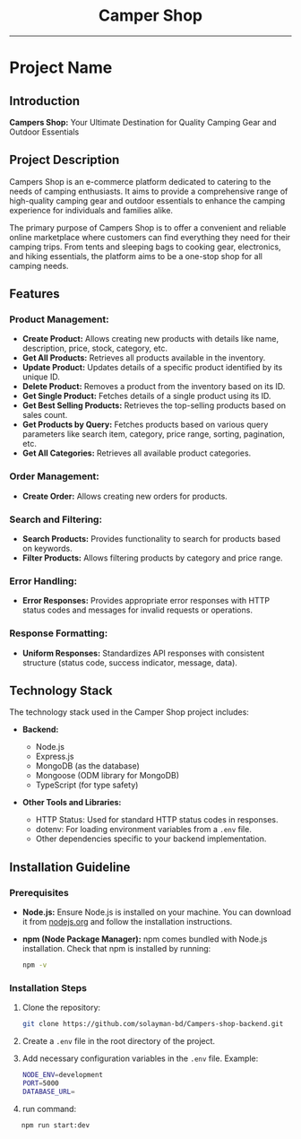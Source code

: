 <div align="center">
  <h1>Camper Shop</h1>
</div>

---

# Project Name

## Introduction

**Campers Shop:** Your Ultimate Destination for Quality Camping Gear and Outdoor Essentials

## Project Description

Campers Shop is an e-commerce platform dedicated to catering to the needs of camping enthusiasts. It aims to provide a comprehensive range of high-quality camping gear and outdoor essentials to enhance the camping experience for individuals and families alike.

The primary purpose of Campers Shop is to offer a convenient and reliable online marketplace where customers can find everything they need for their camping trips. From tents and sleeping bags to cooking gear, electronics, and hiking essentials, the platform aims to be a one-stop shop for all camping needs.

## Features

### Product Management:

- **Create Product:** Allows creating new products with details like name, description, price, stock, category, etc.
- **Get All Products:** Retrieves all products available in the inventory.
- **Update Product:** Updates details of a specific product identified by its unique ID.
- **Delete Product:** Removes a product from the inventory based on its ID.
- **Get Single Product:** Fetches details of a single product using its ID.
- **Get Best Selling Products:** Retrieves the top-selling products based on sales count.
- **Get Products by Query:** Fetches products based on various query parameters like search item, category, price range, sorting, pagination, etc.
- **Get All Categories:** Retrieves all available product categories.

### Order Management:

- **Create Order:** Allows creating new orders for products.

### Search and Filtering:

- **Search Products:** Provides functionality to search for products based on keywords.
- **Filter Products:** Allows filtering products by category and price range.

### Error Handling:

- **Error Responses:** Provides appropriate error responses with HTTP status codes and messages for invalid requests or operations.

### Response Formatting:

- **Uniform Responses:** Standardizes API responses with consistent structure (status code, success indicator, message, data).

## Technology Stack

The technology stack used in the Camper Shop project includes:

- **Backend:**

  - Node.js
  - Express.js
  - MongoDB (as the database)
  - Mongoose (ODM library for MongoDB)
  - TypeScript (for type safety)

- **Other Tools and Libraries:**
  - HTTP Status: Used for standard HTTP status codes in responses.
  - dotenv: For loading environment variables from a `.env` file.
  - Other dependencies specific to your backend implementation.

## Installation Guideline

### Prerequisites

- **Node.js:** Ensure Node.js is installed on your machine. You can download it from [nodejs.org](https://nodejs.org/) and follow the installation instructions.

- **npm (Node Package Manager):** npm comes bundled with Node.js installation. Check that npm is installed by running:
  ```bash
  npm -v
  ```

### Installation Steps

1. Clone the repository:

   ```bash
   git clone https://github.com/solayman-bd/Campers-shop-backend.git

   ```

2. Create a `.env` file in the root directory of the project.
3. Add necessary configuration variables in the `.env` file.
   Example:
   ```bash
   NODE_ENV=development
   PORT=5000
   DATABASE_URL=
   ```
4. run command:

```bash
   npm run start:dev

```
